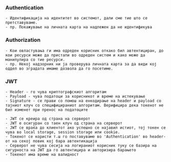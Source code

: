 ### Authentication

    - Идентификација на идентитет во системот, дали сме тие што се претставуваме.
    - пр. Покажување на личната карта на надлежен да не идентификува

### Authorization

    - Кои овластувања ги има одреден корисник откако бил автентициран, до кои ресурси може да пристапи во одреден систем и како може да манипулира со тие ресурси.
    - пр. Некој надзорник ни ја проверува личната карта за да види кој оддел во зградата имаме дозвола да го посетиме.

### JWT

    - Header - го чува криптографскиот алгоритам
    - Payload - чува податоци за корисникот и време на истекување
    - Signature - се прави со помош на енкодирање на header и payload со тајниот клуч со специфицираниот алгоритам. Верифицира дека токенот не бил изменет при пренос на податоците

    - JWT се креира од страна на серверот
    - JWT е осигуран со таен клуч од страна на серверот
    - JWT се враќа до клиентот ако успешно се најавил истиот, тој токен се чува во local storage, session storage или cookie.
    - Токенот се користи т.ш го поставуваме во 'Authentication' во header-от на секој повик кој бара автентикација
    - Серверот не чува сесија на логираниот корисник туку се базира на сигурноста на JWT да го автентицира и авторизира барањето
    - Токенот има време на валидност
